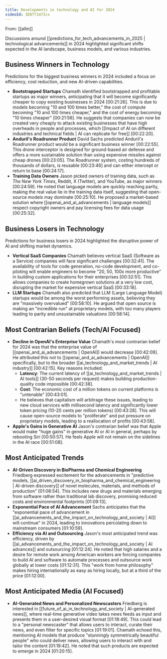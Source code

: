 ```yaml
---
title: Developments in technology and AI for 2024
videoId: ID8T71m7Ics
---
```


From: [[allin]] <br/> 

Discussions around [[predictions_for_tech_advancements_in_2025 | technological advancements]] in 2024 highlighted significant shifts expected in the AI landscape, business models, and various industries.

## Business Winners in Technology

Predictions for the biggest business winners in 2024 included a focus on efficiency, cost reduction, and new AI-driven capabilities.

*   **Bootstrapped Startups** Chamath identified bootstrapped and profitable startups as major winners, anticipating that it will become significantly cheaper to copy existing businesses in 2024 <a class="yt-timestamp" data-t="00:21:26">[00:21:26]</a>. This is due to models becoming "10 and 100 times better," the cost of compute becoming "10 and 100 times cheaper," and the cost of energy becoming "10 times cheaper" <a class="yt-timestamp" data-t="00:21:56">[00:21:56]</a>. He suggests that companies can now be created very cheaply to attack existing businesses that have high overheads in people and processes, which [[Impact of AI on different industries and technical fields | AI can replicate for free]] <a class="yt-timestamp" data-t="00:22:20">[00:22:20]</a>.
*   **Anduril's Roadrunner Product** David Sachs predicted Anduril's Roadrunner product would be a significant business winner <a class="yt-timestamp" data-t="00:22:55">[00:22:55]</a>. This drone interceptor is designed for ground-based air defense and offers a more sustainable solution than using expensive missiles against cheap drones <a class="yt-timestamp" data-t="00:23:05">[00:23:05]</a>. The Roadrunner system, costing hundreds of thousands of dollars, is reusable <a class="yt-timestamp" data-t="00:23:46">[00:23:46]</a> and can either intercept or return to base <a class="yt-timestamp" data-t="00:24:17">[00:24:17]</a>.
*   **Training Data Owners** Jason picked owners of training data, such as *The New York Times*, Reddit, X (Twitter), and YouTube, as major winners <a class="yt-timestamp" data-t="00:24:59">[00:24:59]</a>. He noted that language models are quickly reaching parity, making the real value lie in the training data itself, suggesting that open-source models may dominate <a class="yt-timestamp" data-t="00:25:10">[00:25:10]</a>. He proposed a market-based solution where [[openai_and_ai_advancements | language models]] respect copyright owners and pay licensing fees for data usage <a class="yt-timestamp" data-t="00:25:32">[00:25:32]</a>.

## Business Losers in Technology

Predictions for business losers in 2024 highlighted the disruptive power of AI and shifting market dynamics.

*   **Vertical SaaS Companies** Chamath believes vertical SaaS (Software as a Service) companies will face significant challenges <a class="yt-timestamp" data-t="00:32:41">[00:32:41]</a>. The availability of tools for code generation, no-code development, and co-piloting will enable engineers to become "20, 50, 100x more productive" in building custom applications for their enterprises <a class="yt-timestamp" data-t="00:32:51">[00:32:51]</a>. This allows companies to create homegrown solutions at a very low cost, disrupting the market for expensive vertical SaaS <a class="yt-timestamp" data-t="00:33:18">[00:33:18]</a>.
*   **LLM Startups** Chamath also predicted that LLM (Large Language Model) startups would be among the worst performing assets, believing they are "massively overvalued" <a class="yt-timestamp" data-t="00:58:10">[00:58:10]</a>. He argued that open source is making an "incredible run" at proprietary models, with too many players leading to parity and unsustainable valuations <a class="yt-timestamp" data-t="00:58:14">[00:58:14]</a>.

## Most Contrarian Beliefs (Tech/AI Focused)

*   **Decline in OpenAI's Enterprise Value** Chamath's most contrarian belief for 2024 was that the enterprise value of [[openai_and_ai_advancements | OpenAI]] would decrease <a class="yt-timestamp" data-t="00:42:09">[00:42:09]</a>. He attributed this not to [[openai_and_ai_advancements | OpenAI]] specifically, but to the broader [[ai_technology_and_market_trends | AI industry]] <a class="yt-timestamp" data-t="00:42:15">[00:42:15]</a>. Key reasons included:
    *   **Latency**: The current latency of [[ai_technology_and_market_trends | AI tools]] (30-50 seconds per request) makes building production-quality code impossible <a class="yt-timestamp" data-t="00:42:38">[00:42:38]</a>.
    *   **Cost**: The economic cost of a million tokens on current platforms is "untenable" <a class="yt-timestamp" data-t="00:43:01">[00:43:01]</a>.
    *   He believes that capitalism will arbitrage these issues, leading to new cloud services with millisecond latency and significantly lower token pricing (10-20 cents per million tokens) <a class="yt-timestamp" data-t="00:43:28">[00:43:28]</a>. This will cause open-source models to "proliferate" and put pressure on proprietary models, leading to a reallocation of profits <a class="yt-timestamp" data-t="00:43:58">[00:43:58]</a>.
*   **Apple's Gains in Generative AI** Jason's contrarian belief was that Apple would make "huge gains" in generative AI or AI in general, perhaps by rebooting Siri <a class="yt-timestamp" data-t="00:50:57">[00:50:57]</a>. He feels Apple will not remain on the sidelines in the AI race <a class="yt-timestamp" data-t="00:51:08">[00:51:08]</a>.

## Most Anticipated Trends

*   **AI-Driven Discovery in BioPharma and Chemical Engineering** Friedberg expressed excitement for the advancements in "predictive models, [[ai_driven_discovery_in_biopharma_and_chemical_engineering | AI-driven discovery]] of novel molecules, materials, and methods of production" <a class="yt-timestamp" data-t="01:08:54">[01:08:54]</a>. This includes new drugs and materials emerging from software rather than traditional lab discovery, promising reduced costs and environmental footprints <a class="yt-timestamp" data-t="01:09:13">[01:09:13]</a>.
*   **Exponential Pace of AI Advancement** Sachs anticipates that the "exponential pace of advancement in [[ai_advancements_and_the_impact_on_technology_and_society | AI]] will continue" in 2024, leading to innovations percolating down to mainstream consumers <a class="yt-timestamp" data-t="01:10:59">[01:10:59]</a>.
*   **Efficiency via AI and Outsourcing** Jason's most anticipated trend was efficiency, driven by [[ai_advancements_and_the_impact_on_technology_and_society | AI advances]] and outsourcing <a class="yt-timestamp" data-t="01:12:24">[01:12:24]</a>. He noted that high salaries and a desire for remote work among American workers are forcing companies to build AI and software to automate processes and outsource work globally at lower costs <a class="yt-timestamp" data-t="01:12:31">[01:12:31]</a>. This "work from home philosophy" makes hiring internationally as easy as hiring locally, but at a third of the price <a class="yt-timestamp" data-t="01:12:00">[01:12:00]</a>.

## Most Anticipated Media (AI Focused)

*   **AI-Generated News and Personalized Newscasters** Friedberg is interested in [[future_of_ai_in_technology_and_society | AI-generated news]], where real-time generative video takes news feeds as input and presents them in a user-desired visual format <a class="yt-timestamp" data-t="01:18:49">[01:18:49]</a>. This could lead to a "personal newscaster" that allows users to interact, curate their news, and even filter for specific topics <a class="yt-timestamp" data-t="01:19:01">[01:19:01]</a>. Chamath echoed this, mentioning AI models that produce "stunningly symmetrically beautiful people" who could deliver news, allowing users to interact with and tailor the content <a class="yt-timestamp" data-t="01:19:42">[01:19:42]</a>. He noted that such products are expected to emerge in 2024 <a class="yt-timestamp" data-t="01:20:15">[01:20:15]</a>.